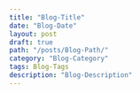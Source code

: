 ```yaml
---
title: "Blog-Title"
date: "Blog-Date"
layout: post
draft: true
path: "/posts/Blog-Path/"
category: "Blog-Category"
tags: Blog-Tags
description: "Blog-Description"
---
```


